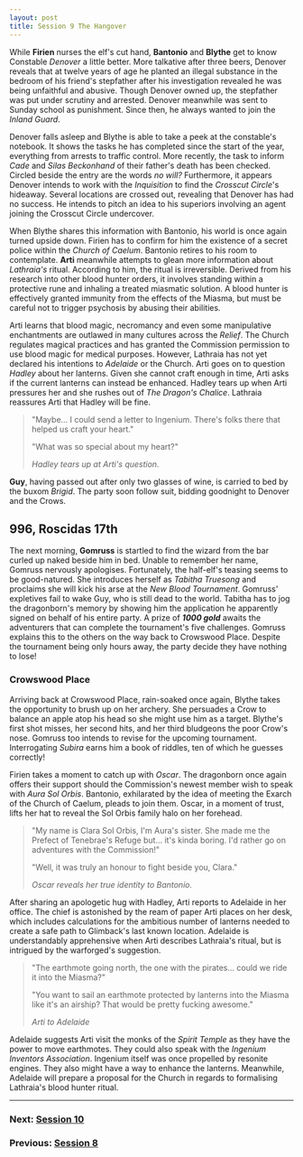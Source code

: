 ```yaml
---
layout: post
title: Session 9 The Hangover
---
```


While **Firien** nurses the elf's cut hand, **Bantonio** and **Blythe** get to know Constable *Denover* a little better. More talkative after three beers, Denover reveals that at twelve years of age he planted an illegal substance in the bedroom of his friend's stepfather after his investigation revealed he was being unfaithful and abusive. Though Denover owned up, the stepfather was put under scrutiny and arrested. Denover meanwhile was sent to Sunday school as punishment. Since then, he always wanted to join the *Inland Guard*.

Denover falls asleep and Blythe is able to take a peek at the constable's notebook. It shows the tasks he has completed since the start of the year, everything from arrests to traffic control. More recently, the task to inform *Cade* and *Silas Beckonhand* of their father's death has been checked. Circled beside the entry are the words *no will?* Furthermore, it appears Denover intends to work with the *Inquisition* to find the *Crosscut Circle*'s hideaway. Several locations are crossed out, revealing that Denover has had no success. He intends to pitch an idea to his superiors involving an agent joining the Crosscut Circle undercover.

When Blythe shares this information with Bantonio, his world is once again turned upside down. Firien has to confirm for him the existence of a secret police within the *Church of Caelum*. Bantonio retires to his room to contemplate. **Arti** meanwhile attempts to glean more information about *Lathraia's* ritual. According to him, the ritual is irreversible. Derived from his research into other blood hunter orders, it involves standing within a protective rune and inhaling a treated miasmatic solution. A blood hunter is effectively granted immunity from the effects of the Miasma, but must be careful not to trigger psychosis by abusing their abilities.

Arti learns that blood magic, necromancy and even some manipulative enchantments are outlawed in many cultures across the *Relief*. The Church regulates magical practices and has granted the Commission permission to use blood magic for medical purposes. However, Lathraia has not yet declared his intentions to *Adelaide* or the Church. Arti goes on to question *Hadley* about her lanterns. Given she cannot craft enough in time, Arti asks if the current lanterns can instead be enhanced. Hadley tears up when Arti pressures her and she rushes out of *The Dragon's Chalice*. Lathraia reassures Arti that Hadley will be fine.

> "Maybe... I could send a letter to Ingenium. There's folks there that helped us craft your heart."
>
> "What was so special about my heart?"
>
> *Hadley tears up at Arti's question.*

**Guy**, having passed out after only two glasses of wine, is carried to bed by the buxom *Brigid*. The party soon follow suit, bidding goodnight to Denover and the Crows.

## **996, Roscidas 17th**

The next morning, **Gomruss** is startled to find the wizard from the bar curled up naked beside him in bed. Unable to remember her name, Gomruss nervously apologises. Fortunately, the half-elf's teasing seems to be good-natured. She introduces herself as *Tabitha Truesong* and proclaims she will kick his arse at the *New Blood Tournament*. Gomruss' expletives fail to wake Guy, who is still dead to the world. Tabitha has to jog the dragonborn's memory by showing him the application he apparently signed on behalf of his entire party. A prize of ***1000 gold*** awaits the adventurers that can complete the tournament's five challenges. Gomruss explains this to the others on the way back to Crowswood Place. Despite the tournament being only hours away, the party decide they have nothing to lose!

### Crowswood Place

Arriving back at Crowswood Place, rain-soaked once again, Blythe takes the opportunity to brush up on her archery. She persuades a Crow to balance an apple atop his head so she might use him as a target. Blythe's first shot misses, her second hits, and her third bludgeons the poor Crow's nose. Gomruss too intends to revise for the upcoming tournament. Interrogating *Subira* earns him a book of riddles, ten of which he guesses correctly!

Firien takes a moment to catch up with *Oscar*. The dragonborn once again offers their support should the Commission's newest member wish to speak with *Aura Sol Orbis*. Bantonio, exhilarated by the idea of meeting the Exarch of the Church of Caelum, pleads to join them. Oscar, in a moment of trust, lifts her hat to reveal the Sol Orbis family halo on her forehead.

> "My name is Clara Sol Orbis, I'm Aura's sister. She made me the Prefect of Tenebrae's Refuge but... it's kinda boring. I'd rather go on adventures with the Commission!"
>
> "Well, it was truly an honour to fight beside you, Clara."
>
> *Oscar reveals her true identity to Bantonio.*

After sharing an apologetic hug with Hadley, Arti reports to Adelaide in her office. The chief is astonished by the ream of paper Arti places on her desk, which includes calculations for the ambitious number of lanterns needed to create a safe path to Glimback's last known location. Adelaide is understandably apprehensive when Arti describes Lathraia's ritual, but is intrigued by the warforged's suggestion.

> "The earthmote going north, the one with the pirates... could we ride it into the Miasma?"
>
> "You want to sail an earthmote protected by lanterns into the Miasma like it's an airship? That would be pretty fucking awesome."
>
> *Arti to Adelaide*

Adelaide suggests Arti visit the monks of the *Spirit Temple* as they have the power to move earthmotes. They could also speak with the *Ingenium Inventors Association*. Ingenium itself was once propelled by resonite engines. They also might have a way to enhance the lanterns. Meanwhile, Adelaide will prepare a proposal for the Church in regards to formalising Lathraia's blood hunter ritual.

---

### **Next: [Session 10](session-10)**
### **Previous: [Session 8](session-8)**
